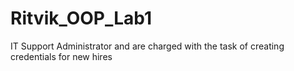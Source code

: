 # Ritvik_OOP_Lab1
 IT Support Administrator and are charged with the task of creating credentials for new hires
